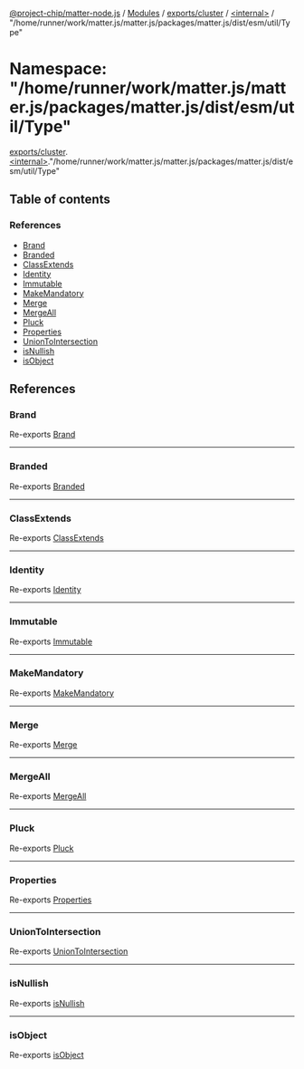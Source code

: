 [@project-chip/matter-node.js](../README.md) / [Modules](../modules.md) / [exports/cluster](exports_cluster.md) / [\<internal\>](exports_cluster._internal_.md) / "/home/runner/work/matter.js/matter.js/packages/matter.js/dist/esm/util/Type"

# Namespace: "/home/runner/work/matter.js/matter.js/packages/matter.js/dist/esm/util/Type"

[exports/cluster](exports_cluster.md).[\<internal\>](exports_cluster._internal_.md)."/home/runner/work/matter.js/matter.js/packages/matter.js/dist/esm/util/Type"

## Table of contents

### References

- [Brand](exports_cluster._internal_.__home_runner_work_matter_js_matter_js_packages_matter_js_dist_esm_util_Type_.md#brand)
- [Branded](exports_cluster._internal_.__home_runner_work_matter_js_matter_js_packages_matter_js_dist_esm_util_Type_.md#branded)
- [ClassExtends](exports_cluster._internal_.__home_runner_work_matter_js_matter_js_packages_matter_js_dist_esm_util_Type_.md#classextends)
- [Identity](exports_cluster._internal_.__home_runner_work_matter_js_matter_js_packages_matter_js_dist_esm_util_Type_.md#identity)
- [Immutable](exports_cluster._internal_.__home_runner_work_matter_js_matter_js_packages_matter_js_dist_esm_util_Type_.md#immutable)
- [MakeMandatory](exports_cluster._internal_.__home_runner_work_matter_js_matter_js_packages_matter_js_dist_esm_util_Type_.md#makemandatory)
- [Merge](exports_cluster._internal_.__home_runner_work_matter_js_matter_js_packages_matter_js_dist_esm_util_Type_.md#merge)
- [MergeAll](exports_cluster._internal_.__home_runner_work_matter_js_matter_js_packages_matter_js_dist_esm_util_Type_.md#mergeall)
- [Pluck](exports_cluster._internal_.__home_runner_work_matter_js_matter_js_packages_matter_js_dist_esm_util_Type_.md#pluck)
- [Properties](exports_cluster._internal_.__home_runner_work_matter_js_matter_js_packages_matter_js_dist_esm_util_Type_.md#properties)
- [UnionToIntersection](exports_cluster._internal_.__home_runner_work_matter_js_matter_js_packages_matter_js_dist_esm_util_Type_.md#uniontointersection)
- [isNullish](exports_cluster._internal_.__home_runner_work_matter_js_matter_js_packages_matter_js_dist_esm_util_Type_.md#isnullish)
- [isObject](exports_cluster._internal_.__home_runner_work_matter_js_matter_js_packages_matter_js_dist_esm_util_Type_.md#isobject)

## References

### Brand

Re-exports [Brand](util_export.md#brand)

___

### Branded

Re-exports [Branded](util_export.md#branded)

___

### ClassExtends

Re-exports [ClassExtends](util_export.md#classextends)

___

### Identity

Re-exports [Identity](util_export.md#identity)

___

### Immutable

Re-exports [Immutable](util_export.md#immutable)

___

### MakeMandatory

Re-exports [MakeMandatory](util_export.md#makemandatory)

___

### Merge

Re-exports [Merge](util_export.md#merge-1)

___

### MergeAll

Re-exports [MergeAll](util_export.md#mergeall-1)

___

### Pluck

Re-exports [Pluck](util_export.md#pluck-1)

___

### Properties

Re-exports [Properties](util_export.md#properties)

___

### UnionToIntersection

Re-exports [UnionToIntersection](util_export.md#uniontointersection)

___

### isNullish

Re-exports [isNullish](util_export.md#isnullish)

___

### isObject

Re-exports [isObject](util_export.md#isobject)

